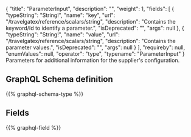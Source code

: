 {
  "title": "ParameterInput",
  "description": "",
  "weight": 1,
  "fields": [
    {
      "typeString": "String!",
      "name": "key",
      "url": "/travelgatex/reference/scalars/string",
      "description": "Contains the keyword/Id to identify a parameter.",
      "isDeprecated": "",
      "args": null
    },
    {
      "typeString": "String!",
      "name": "value",
      "url": "/travelgatex/reference/scalars/string",
      "description": "Contains the parameter values.",
      "isDeprecated": "",
      "args": null
    }
  ],
  "requireby": null,
  "enumValues": null,
  "operator": "type",
  "typename": "ParameterInput"
}
Parameters for additional information for the supplier's configuration.
## GraphQL Schema definition

{{% graphql-schema-type %}}

## Fields

{{% graphql-field %}}
